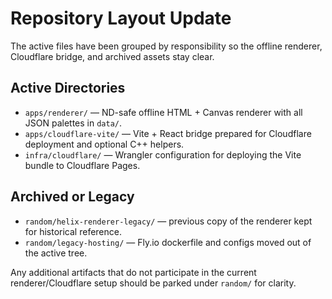 # Repository Layout Update

The active files have been grouped by responsibility so the offline renderer, Cloudflare bridge, and archived assets stay clear.

## Active Directories
- `apps/renderer/` — ND-safe offline HTML + Canvas renderer with all JSON palettes in `data/`.
- `apps/cloudflare-vite/` — Vite + React bridge prepared for Cloudflare deployment and optional C++ helpers.
- `infra/cloudflare/` — Wrangler configuration for deploying the Vite bundle to Cloudflare Pages.

## Archived or Legacy
- `random/helix-renderer-legacy/` — previous copy of the renderer kept for historical reference.
- `random/legacy-hosting/` — Fly.io dockerfile and configs moved out of the active tree.

Any additional artifacts that do not participate in the current renderer/Cloudflare setup should be parked under `random/` for
clarity.
